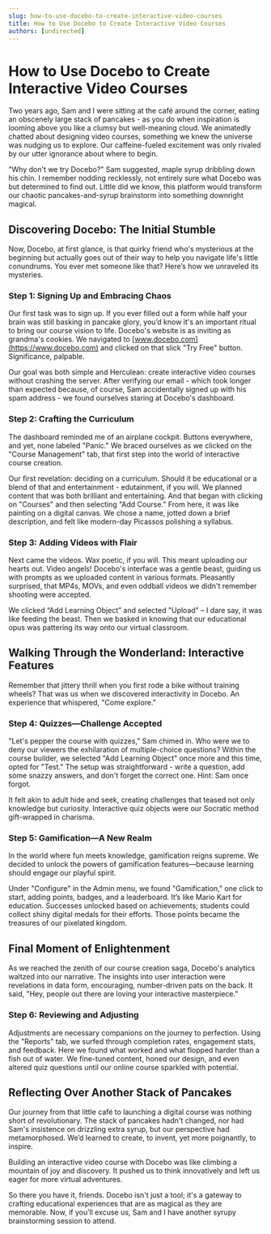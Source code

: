 ```yaml
---
slug: how-to-use-docebo-to-create-interactive-video-courses
title: How to Use Docebo to Create Interactive Video Courses
authors: [undirected]
---
```



# How to Use Docebo to Create Interactive Video Courses

Two years ago, Sam and I were sitting at the café around the corner, eating an obscenely large stack of pancakes - as you do when inspiration is looming above you like a clumsy but well-meaning cloud. We animatedly chatted about designing video courses, something we knew the universe was nudging us to explore. Our caffeine-fueled excitement was only rivaled by our utter ignorance about where to begin.

"Why don't we try Docebo?" Sam suggested, maple syrup dribbling down his chin. I remember nodding recklessly, not entirely sure what Docebo was but determined to find out. Little did we know, this platform would transform our chaotic pancakes-and-syrup brainstorm into something downright magical.

## Discovering Docebo: The Initial Stumble

Now, Docebo, at first glance, is that quirky friend who's mysterious at the beginning but actually goes out of their way to help you navigate life's little conundrums. You ever met someone like that? Here’s how we unraveled its mysteries.

### Step 1: Signing Up and Embracing Chaos

Our first task was to sign up. If you ever filled out a form while half your brain was still basking in pancake glory, you’d know it's an important ritual to bring our course vision to life. Docebo's website is as inviting as grandma's cookies. We navigated to [www.docebo.com](https://www.docebo.com) and clicked on that slick "Try Free" button. Significance, palpable. 

Our goal was both simple and Herculean: create interactive video courses without crashing the server. After verifying our email - which took longer than expected because, of course, Sam accidentally signed up with his spam address - we found ourselves staring at Docebo's dashboard.

### Step 2: Crafting the Curriculum

The dashboard reminded me of an airplane cockpit. Buttons everywhere, and yet, none labeled "Panic." We braced ourselves as we clicked on the "Course Management" tab, that first step into the world of interactive course creation.

Our first revelation: deciding on a curriculum. Should it be educational or a blend of that and entertainment - edutainment, if you will. We planned content that was both brilliant and entertaining. And that began with clicking on "Courses" and then selecting "Add Course." From here, it was like painting on a digital canvas. We chose a name, jotted down a brief description, and felt like modern-day Picassos polishing a syllabus.

### Step 3: Adding Videos with Flair

Next came the videos. Wax poetic, if you will. This meant uploading our hearts out. Video angels! Docebo's interface was a gentle beast, guiding us with prompts as we uploaded content in various formats. Pleasantly surprised, that MP4s, MOVs, and even oddball videos we didn't remember shooting were accepted.

We clicked “Add Learning Object” and selected "Upload" – I dare say, it was like feeding the beast. Then we basked in knowing that our educational opus was pattering its way onto our virtual classroom.

## Walking Through the Wonderland: Interactive Features

Remember that jittery thrill when you first rode a bike without training wheels? That was us when we discovered interactivity in Docebo. An experience that whispered, "Come explore."

### Step 4: Quizzes—Challenge Accepted

"Let's pepper the course with quizzes," Sam chimed in. Who were we to deny our viewers the exhilaration of multiple-choice questions? Within the course builder, we selected "Add Learning Object" once more and this time, opted for "Test." The setup was straightforward - write a question, add some snazzy answers, and don't forget the correct one. Hint: Sam once forgot.

It felt akin to adult hide and seek, creating challenges that teased not only knowledge but curiosity. Interactive quiz objects were our Socratic method gift-wrapped in charisma.

### Step 5: Gamification—A New Realm

In the world where fun meets knowledge, gamification reigns supreme. We decided to unlock the powers of gamification features—because learning should engage our playful spirit.

Under "Configure" in the Admin menu, we found "Gamification," one click to start, adding points, badges, and a leaderboard. It’s like Mario Kart for education. Successes unlocked based on achievements; students could collect shiny digital medals for their efforts. Those points became the treasures of our pixelated kingdom.

## Final Moment of Enlightenment

As we reached the zenith of our course creation saga, Docebo's analytics waltzed into our narrative. The insights into user interaction were revelations in data form, encouraging, number-driven pats on the back. It said, "Hey, people out there are loving your interactive masterpiece."

### Step 6: Reviewing and Adjusting

Adjustments are necessary companions on the journey to perfection. Using the "Reports" tab, we surfed through completion rates, engagement stats, and feedback. Here we found what worked and what flopped harder than a fish out of water. We fine-tuned content, honed our design, and even altered quiz questions until our online course sparkled with potential.

## Reflecting Over Another Stack of Pancakes

Our journey from that little café to launching a digital course was nothing short of revolutionary. The stack of pancakes hadn't changed, nor had Sam's insistence on drizzling extra syrup, but our perspective had metamorphosed. We’d learned to create, to invent, yet more poignantly, to inspire.

Building an interactive video course with Docebo was like climbing a mountain of joy and discovery. It pushed us to think innovatively and left us eager for more virtual adventures.

So there you have it, friends. Docebo isn't just a tool; it's a gateway to crafting educational experiences that are as magical as they are memorable. Now, if you’ll excuse us, Sam and I have another syrupy brainstorming session to attend.